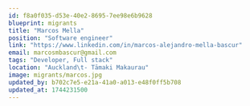 ```yaml
---
id: f8a0f035-d53e-40e2-8695-7ee98e6b9628
blueprint: migrants
title: "Marcos Mella"
position: "Software engineer"
link: "https://www.linkedin.com/in/marcos-alejandro-mella-bascur"
email: marcosmbascur@gmail.com
tags: "Developer, Full stack"
location: "Auckland\t- Tāmaki Makaurau"
image: migrants/marcos.jpg
updated_by: b702c7e5-e21a-41a0-a013-e48f0ff5b708
updated_at: 1744231500
---
```

